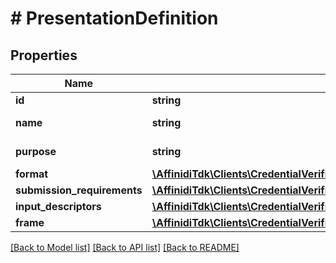 # # PresentationDefinition

## Properties

| Name                        | Type                                                                                                      | Description        | Notes      |
| --------------------------- | --------------------------------------------------------------------------------------------------------- | ------------------ | ---------- |
| **id**                      | **string**                                                                                                | Definition id      |
| **name**                    | **string**                                                                                                | Definition name    | [optional] |
| **purpose**                 | **string**                                                                                                | Definition purpose | [optional] |
| **format**                  | [**\AffinidiTdk\Clients\CredentialVerification\Model\Format**](Format.md)                                 |                    | [optional] |
| **submission_requirements** | [**\AffinidiTdk\Clients\CredentialVerification\Model\SubmissionRequirement[]**](SubmissionRequirement.md) |                    | [optional] |
| **input_descriptors**       | [**\AffinidiTdk\Clients\CredentialVerification\Model\InputDescriptor[]**](InputDescriptor.md)             |                    |
| **frame**                   | [**\AffinidiTdk\Clients\CredentialVerification\Model\FreeFormObject**](FreeFormObject.md)                 |                    | [optional] |

[[Back to Model list]](../../README.md#models) [[Back to API list]](../../README.md#endpoints) [[Back to README]](../../README.md)
